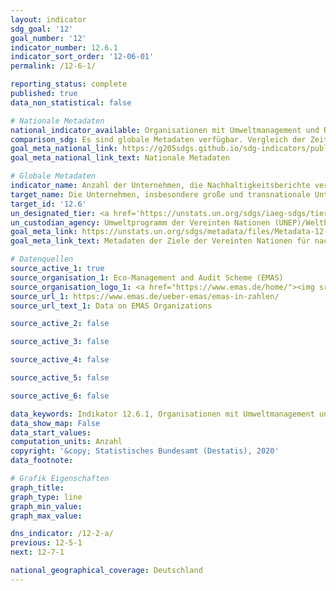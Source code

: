 ```yaml
---
layout: indicator
sdg_goal: '12'
goal_number: '12'
indicator_number: 12.6.1
indicator_sort_order: '12-06-01'
permalink: /12-6-1/

reporting_status: complete
published: true
data_non_statistical: false

# Nationale Metadaten
national_indicator_available: Organisationen mit Umweltmanagement und Registrierung bei der Umweltprüfung (EMAS)
comparison_sdg: Es sind globale Metadaten verfügbar. Vergleich der Zeitreihe mit den Metadaten folgt.
goal_meta_national_link: https://g205sdgs.github.io/sdg-indicators/public/MetaDe/12.6.1.pdf
goal_meta_national_link_text: Nationale Metadaten

# Globale Metadaten
indicator_name: Anzahl der Unternehmen, die Nachhaltigkeitsberichte veröffentlichen
target_name: Die Unternehmen, insbesondere große und transnationale Unternehmen, dazu ermutigen, nachhaltige Verfahren einzuführen und in ihre Berichterstattung Nachhaltigkeitsinformationen aufzunehmen
target_id: '12.6'
un_designated_tier: <a href='https://unstats.un.org/sdgs/iaeg-sdgs/tier-classification/' title='Klicken Sie hier um weitere Informationen zur UN-Tier-Klassifikation zu erhalten.'>Tier II</a>
un_custodian_agency: Umweltprogramm der Vereinten Nationen (UNEP)/Welthandels- und Entwicklungskonferenz (UNCTAD)
goal_meta_link: https://unstats.un.org/sdgs/metadata/files/Metadata-12-06-01.pdf
goal_meta_link_text: Metadaten der Ziele der Vereinten Nationen für nachhaltige Entwicklung

# Datenquellen
source_active_1: true
source_organisation_1: Eco-Management and Audit Scheme (EMAS)
source_organisation_logo_1: <a href="https://www.emas.de/home/"><img src="https://g205sdgs.github.io/sdg-indicators/public/OrgImgDe/emas.png" alt="Logo emas" style="height:60px; width:148px"/></a>
source_url_1: https://www.emas.de/ueber-emas/emas-in-zahlen/
source_url_text_1: Data on EMAS Organizations

source_active_2: false

source_active_3: false

source_active_4: false

source_active_5: false

source_active_6: false

data_keywords: Indikator 12.6.1, Organisationen mit Umweltmanagement und Registrierung bei der Umweltprüfung (EMAS), Umweltprogramm der Vereinten Nationen (UNEP), Welthandels- und Entwicklungskonferenz (UNCTAD)
data_show_map: False
data_start_values: 
computation_units: Anzahl
copyright: '&copy; Statistisches Bundesamt (Destatis), 2020'
data_footnote: 

# Grafik Eigenschaften
graph_title: 
graph_type: line
graph_min_value: 
graph_max_value: 

dns_indicator: /12-2-a/
previous: 12-5-1
next: 12-7-1

national_geographical_coverage: Deutschland
---
```


